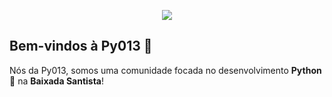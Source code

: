 <p align="center">
    <a href="https://github.com/py013"><img align="center" src="https://github.com/user-attachments/assets/9856e5f7-a934-495c-812f-ec1efc414b02"></a>

</p>

## Bem-vindos à Py013 🐍

Nós da Py013, somos uma comunidade focada no desenvolvimento **Python**🐍 na **Baixada Santista**!

